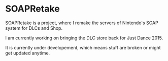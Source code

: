 # SOAPRetake
SOAPRetake is a project, where I remake the servers of Nintendo's SOAP system for DLCs and Shop.

I am currently working on bringing the DLC store back for Just Dance 2015.

It is currently under developement, which means stuff are broken or might get updated anytime.

